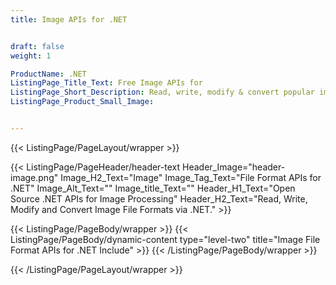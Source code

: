 ```yaml
---
title: Image APIs for .NET


draft: false
weight: 1

ProductName: .NET
ListingPage_Title_Text: Free Image APIs for
ListingPage_Short_Description: Read, write, modify & convert popular image file formats via open-source .NET libraries.
ListingPage_Product_Small_Image: 


---
```


{{< ListingPage/PageLayout/wrapper >}}

{{< ListingPage/PageHeader/header-text
Header_Image="header-image.png"
Image_H2_Text="Image"
Image_Tag_Text="File Format APIs for .NET"
Image_Alt_Text=""
Image_title_Text=""
Header_H1_Text="Open Source .NET APIs for Image Processing"
Header_H2_Text="Read, Write, Modify and Convert Image File Formats via .NET." >}}

{{< ListingPage/PageBody/wrapper >}}
{{< ListingPage/PageBody/dynamic-content type="level-two" title="Image File Format APIs for .NET Include" >}}
{{< /ListingPage/PageBody/wrapper >}}

{{< /ListingPage/PageLayout/wrapper >}}